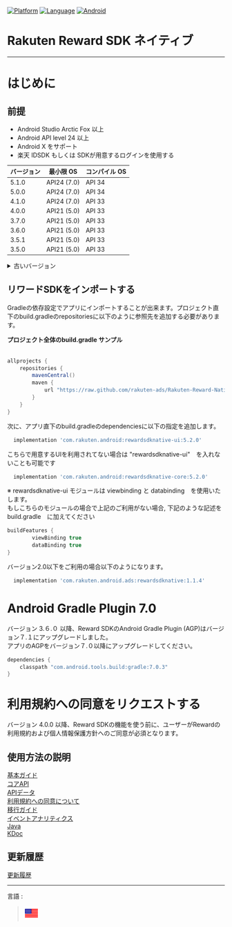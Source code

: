 <div id="top"></div>

[![Platform](http://img.shields.io/badge/platform-Android-brightgreen.svg?style=flat)](https://developer.android.com)
[![Language](http://img.shields.io/badge/language-Kotlin-green.svg?style=flat)](https://github.com/JetBrains/kotlin)
[![Android](http://img.shields.io/badge/support-API_Level_24+-blue.svg?style=flat)](https://developer.android.com)

# Rakuten Reward SDK ネイティブ

---
# はじめに

<div id="prerequisites"></div>

## 前提

* Android Studio Arctic Fox 以上
* Android API level 24 以上
* Android X をサポート
* 楽天 IDSDK もしくは SDKが用意するログインを使用する

| バージョン | 最小限 OS      | コンパイル OS |
|-------|-------------|----------|
| 5.1.0 | API24 (7.0) | API 34   |
| 5.0.0 | API24 (7.0) | API 34   |
| 4.1.0 | API24 (7.0) | API 33   |
| 4.0.0 | API21 (5.0) | API 33   |
| 3.7.0 | API21 (5.0) | API 33   |
| 3.6.0 | API21 (5.0) | API 33   |
| 3.5.1 | API21 (5.0) | API 33   |
| 3.5.0 | API21 (5.0) | API 33   |

<details>
    <summary>古いバージョン</summary>

| バージョン | 最小限 OS      | コンパイル OS |
|-------|-------------|----------|
| 3.4.2 | API21 (5.0) | API 33   |
| 3.4.1 | API21 (5.0) | API 33   |
| 3.4.0 | API21 (5.0) | API 31   |
| 3.3.0 | API21 (5.0) | API 30   |
| 3.2.2 | API21 (5.0) | API 30   |
| 3.2.1 | API21 (5.0) | API 30   |
| 3.2.0 | API21 (5.0) | API 30   |
| 3.1.2 | API21 (5.0) | API 30   |
| 3.1.1 | API21 (5.0) | API 30   |
| 3.1.0 | API21 (5.0) | API 30   |
| 3.0.0 | API21 (5.0) | API 30   |
| 1.1.4 | API16 (4.1) | API 30   |
| 2.4.1 | API16 (4.1) | API 30   |
| 2.4.0 | API16 (4.1) | API 30   |
| 2.3.3 | API16 (4.1) | API 29   |
| 2.3.2 | API16 (4.1) | API 29   |
| 2.3.1 | API16 (4.1) | API 29   |
| 2.3.0 | API16 (4.1) | API 29   |
| 2.2.2 | API16 (4.1) | API 29   |
| 2.2.1 | API16 (4.1) | API 29   |
| 2.2.0 | API16 (4.1) | API 29   |
| 2.1.0 | API16 (4.1) | API 29   |
| 2.0.0 | API16 (4.1) | API 29   |
| 1.1.3 | API16 (4.1) | API 29   |
| 1.1.2 | API16 (4.1) | API 29   |
| 1.1.1 | API16 (4.1) | API 29   |
| 1.1.0 | API16 (4.1) | API 29   |
| 1.0.0 | API16 (4.1) | API 29   |

</details>

<div id="import_sdk"></div>

## リワードSDKをインポートする
Gradleの依存設定でアプリにインポートすることが出来ます。プロジェクト直下のbuild.gradleのrepositoriesに以下のように参照先を追加する必要があります。

**プロジェクト全体のbuild.gradle サンプル**

```groovy

allprojects {
    repositories {
        mavenCentral()
        maven {
            url "https://raw.github.com/rakuten-ads/Rakuten-Reward-Native-Android/master/maven"
        }
    }
}
```

次に、アプリ直下のbuild.gradleのdependenciesに以下の指定を追加します。

```groovy
  implementation 'com.rakuten.android:rewardsdknative-ui:5.2.0'
```

こちらで用意するUIを利用されてない場合は "rewardsdknative-ui"　を入れないことも可能です
```groovy
  implementation 'com.rakuten.android:rewardsdknative-core:5.2.0'
```

※ rewardsdknative-ui モジュールは viewbinding と databinding　を使用いたします。  
もしこちらのモジュールの場合で上記のご利用がない場合, 下記のような記述を build.gradle　に加えてください
```groovy
buildFeatures {
        viewBinding true
        dataBinding true
}
```

バージョン2.0以下をご利用の場合以下のようになります。
```groovy
  implementation 'com.rakuten.android.ads:rewardsdknative:1.1.4'
```

# Android Gradle Plugin 7.0
バージョン 3.６.０ 以降、Reward SDKのAndroid Gradle Plugin (AGP)はバージョン７.１にアップグレードしました。  
アプリのAGPをバージョン７.０以降にアップグレードしてください。
```groovy
dependencies {
    classpath "com.android.tools.build:gradle:7.0.3"
}
```

# 利用規約への同意をリクエストする
バージョン 4.0.0 以降、Reward SDKの機能を使う前に、ユーザーがRewardの利用規約および個人情報保護方針へのご同意が必須となります。

## 使用方法の説明
[基本ガイド](./basic/README.md)  
[コアAPI](./core/README.md)  
[APIデータ](./apiData/README.md)  
[利用規約への同意について](./consent/README.md)  
[移行ガイド](./migration/README.md)  
[イベントアナリティクス](./EventAnalytics/README.md)  
[Java](./java/README.md)  
[KDoc](https://rakuten-ads.github.io/products/mission/android/kdoc/5.2.0/index.html)

## 更新履歴
[更新履歴](./history/README.md)

---
言語 :
> [![en](../lang/en.png)](../../README.md)




